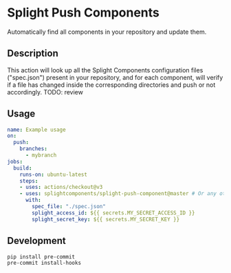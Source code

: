 # Splight Push Components

Automatically find all components in your repository and update them.

## Description

This action will look up all the Splight Components configuration files ("spec.json") present in your repository, and for each component, will verify if a file has changed inside the corresponding directories and push or not accordingly. TODO: review

## Usage

```yml
name: Example usage
on:
  push:
    branches:
      - mybranch
jobs:
  build:
    runs-on: ubuntu-latest
    steps:
    - uses: actions/checkout@v3
    - uses: splightcomponents/splight-push-component@master # Or any other branch/tag
      with:
        spec_file: "./spec.json"
        splight_access_id: ${{ secrets.MY_SECRET_ACCESS_ID }}
        splight_secret_key: ${{ secrets.MY_SECRET_KEY }}
```

## Development
```bash
pip install pre-commit
pre-commit install-hooks
```

